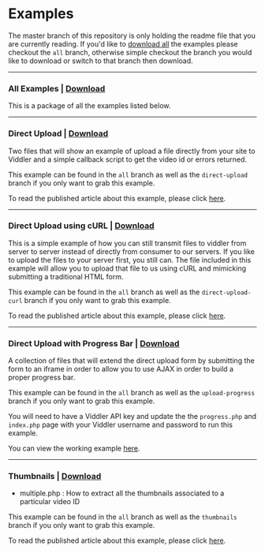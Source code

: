 # Examples
The master branch of this repository is only holding the readme file that you are currently reading. If you'd like to [download all](https://github.com/viddler/Examples/zipball/all) the examples please checkout the `all` branch, otherwise simple checkout the branch you would like to download or switch to that branch then download.

***

### All Examples | [Download](https://github.com/viddler/Examples/zipball/all)

This is a package of all the examples listed below.

***

### Direct Upload | [Download](https://github.com/viddler/Examples/zipball/direct-upload)

Two files that will show an example of upload a file directly from your site to Viddler and a simple callback script to get the video id or errors returned.

This example can be found in the `all` branch as well as the `direct-upload` branch if you only want to grab this example.

To read the published article about this example, please click [here](http://blog.viddler.com/cdevroe/direct-upload-api/).

***

### Direct Upload using cURL | [Download](https://github.com/viddler/Examples/zipball/direct-upload-curl)

This is a simple example of how you can still transmit files to viddler from server to server instead of directly from consumer to our servers. If you like to upload the files to your server first, you still can. The file included in this example will allow you to upload that file to us using cURL and mimicking submitting a traditional HTML form.

This example can be found in the `all` branch as well as the `direct-upload-curl` branch if you only want to grab this example.

To read the published article about this example, please click [here](http://blog.viddler.com/phpfunk/direct-upload-using-curl/).

***

### Direct Upload with Progress Bar | [Download](https://github.com/viddler/Examples/zipball/upload-progress)

A collection of files that will extend the direct upload form by submitting the form to an iframe in order to allow you to use AJAX in order to build a proper progress bar.

This example can be found in the `all` branch as well as the `upload-progress` branch if you only want to grab this example.

You will need to have a Viddler API key and update the the `progress.php` and `index.php` page with your Viddler username and password to run this example.

You can view the working example [here](http://public.supportserver.viddler.com/upload-progress/).

***

### Thumbnails | [Download](https://github.com/viddler/Examples/zipball/thumbnails)

* multiple.php : How to extract all the thumbnails associated to a particular video ID

This example can be found in the `all` branch as well as the `thumbnails` branch if you only want to grab this example.

To read the published article about this example, please click [here](http://blog.viddler.com/phpfunk/multiple-thumbnails/).